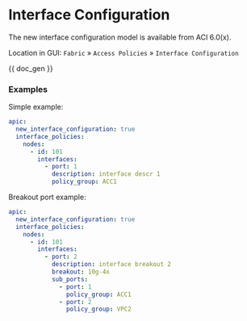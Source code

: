 # Interface Configuration

The new interface configuration model is available from ACI 6.0(x).

Location in GUI:
`Fabric` » `Access Policies` » `Interface Configuration`


{{ doc_gen }}

### Examples

Simple example:

```yaml
apic:
  new_interface_configuration: true
  interface_policies:
    nodes:
      - id: 101
        interfaces:
          - port: 1
            description: interface descr 1
            policy_group: ACC1
```

Breakout port example:

```yaml
apic:
  new_interface_configuration: true
  interface_policies:
    nodes:
      - id: 101
        interfaces:
          - port: 2
            description: interface breakout 2
            breakout: 10g-4x
            sub_ports:
              - port: 1
                policy_group: ACC1
              - port: 2
                policy_group: VPC2
```
